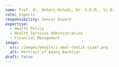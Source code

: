 ```yaml
---
name: Prof. dr. Anhari Achadi, Dr. S.K.M., Sc.D.
role: Experts
responsibility: Senior Expert
expertise:
  - Health Policy
  - Health Services Administration
  - Financial Management
image:
  src: /images/people/z-amal-chalik-sjaaf.png
  alt: Portrait of Adang Bachtiar
draft: false
---
```

